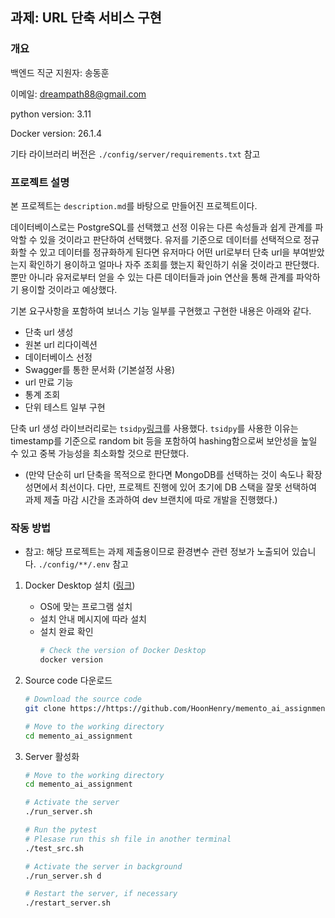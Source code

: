 ## 과제: URL 단축 서비스 구현

### 개요
백엔드 직군 지원자: 송동훈

이메일: dreampath88@gmail.com

python version: 3.11

Docker version: 26.1.4

기타 라이브러리 버전은 `./config/server/requirements.txt` 참고

### 프로젝트 설명

본 프로젝트는 `description.md`를 바탕으로 만들어진 프로젝트이다.

데이터베이스로는 PostgreSQL를 선택했고 선정 이유는 다른 속성들과 쉽게 관계를 파악할 수 있을 것이라고 판단하여 선택했다.
유저를 기준으로 데이터를 선택적으로 정규화할 수 있고 데이터를 정규화하게 된다면 유저마다 어떤 url로부터 단축 url을 부여받았는지 확인하기 용이하고
얼마나 자주 조회를 했는지 확인하기 쉬울 것이라고 판단했다. 뿐만 아니라 유저로부터 얻을 수 있는 다른 데이터들과 join 연산을 통해 관계를 파악하기 용이할 것이라고 예상했다.

기본 요구사항을 포함하여 보너스 기능 일부를 구현했고 구현한 내용은 아래와 같다.
  * 단축 url 생성
  * 원본 url 리다이렉션
  * 데이터베이스 선정
  * Swagger를 통한 문서화 (기본설정 사용)
  * url 만료 기능
  * 통계 조회
  * 단위 테스트 일부 구현

단축 url 생성 라이브러리로는 `tsidpy`[링크](https://pypi.org/project/tsidpy/)를 사용했다.
`tsidpy`를 사용한 이유는 timestamp를 기준으로 random bit 등을 포함하여 hashing함으로써 보안성을 높일 수 있고
중복 가능성을 최소화할 것으로 판단했다.

   * (만약 단순히 url 단축을 목적으로 한다면 MongoDB를 선택하는 것이 속도나 확장성면에서 최선이다. 다만, 프로젝트 진행에 있어 초기에 DB 스택을 잘못 선택하여 과제 제출 마감 시간을 초과하여 dev 브랜치에 따로 개발을 진행했다.)

### 작동 방법

- 참고: 해당 프로젝트는 과제 제출용이므로 환경변수 관련 정보가 노출되어 있습니다. `./config/**/.env` 참고

1. Docker Desktop 설치 ([링크](https://www.docker.com/products/docker-desktop/))
    - OS에 맞는 프로그램 설치
    - 설치 안내 메시지에 따라 설치
    - 설치 완료 확인
      ```sh
      # Check the version of Docker Desktop
      docker version
      ```
 
2. Source code 다운로드
   ```sh
   # Download the source code
   git clone https://https://github.com/HoonHenry/memento_ai_assignment

   # Move to the working directory
   cd memento_ai_assignment
   ```

3. Server 활성화
   ```sh
   # Move to the working directory
   cd memento_ai_assignment

   # Activate the server
   ./run_server.sh

   # Run the pytest
   # Plesase run this sh file in another terminal
   ./test_src.sh

   # Activate the server in background
   ./run_server.sh d

   # Restart the server, if necessary
   ./restart_server.sh
   ```
